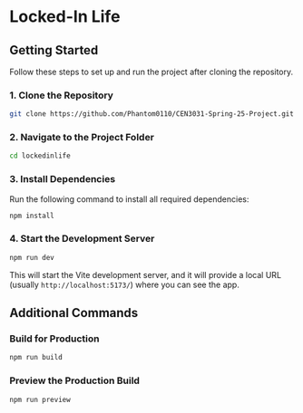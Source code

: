 # Locked-In Life

## Getting Started

Follow these steps to set up and run the project after cloning the repository.

### 1. Clone the Repository

```sh
git clone https://github.com/Phantom0110/CEN3031-Spring-25-Project.git
```

### 2. Navigate to the Project Folder

```sh
cd lockedinlife
```

### 3. Install Dependencies

Run the following command to install all required dependencies:

```sh
npm install
```

### 4. Start the Development Server

```sh
npm run dev
```

This will start the Vite development server, and it will provide a local URL (usually `http://localhost:5173/`) where you can see the app.

## Additional Commands

### Build for Production

```sh
npm run build
```

### Preview the Production Build

```sh
npm run preview
```